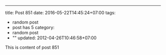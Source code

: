 ---
title: Post 851
date: 2016-05-22T14:45:24+07:00
tags:
  - random post
  - post has 5
category:
  - random post
  - ""
updated: 2012-04-26T10:46:58+07:00

This is content of post 851